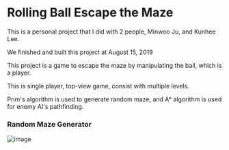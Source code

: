 # Rolling Ball Escape the Maze
This is a personal project that I did with 2 people, Minwoo Ju, and Kunhee Lee.

We finished and built this project at August 15, 2019

This project is a game to escape the maze by manipulating the ball, which is a player.

This is single player, top-view game, consist with multiple levels.

Prim's algorithm is used to generate random maze, and A* algorithm is used for enemy AI's pathfinding.

### Random Maze Generator

![image](https://user-images.githubusercontent.com/67942037/131429705-4a4239f9-a5f5-47fb-8e10-f39e7ae05c18.png)

